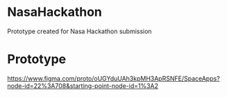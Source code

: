 # NasaHackathon
Prototype created for Nasa Hackathon submission
# Prototype
https://www.figma.com/proto/oUGYduUAh3kpMH3ApRSNFE/SpaceApps?node-id=22%3A708&starting-point-node-id=1%3A2
